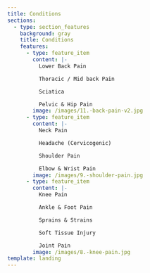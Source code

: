 ```yaml
---
title: Conditions
sections:
  - type: section_features
    background: gray
    title: Conditions
    features:
      - type: feature_item
        content: |-
          Lower Back Pain

          Thoracic / Mid back Pain

          Sciatica

          Pelvic & Hip Pain
        image: /images/11.-back-pain-v2.jpg
      - type: feature_item
        content: |-
          Neck Pain

          Headache (Cervicogenic)

          Shoulder Pain

          Elbow & Wrist Pain
        image: /images/9.-shoulder-pain.jpg
      - type: feature_item
        content: |-
          Knee Pain

          Ankle & Foot Pain

          Sprains & Strains

          Soft Tissue Injury

          Joint Pain
        image: /images/8.-knee-pain.jpg
template: landing
---
```

